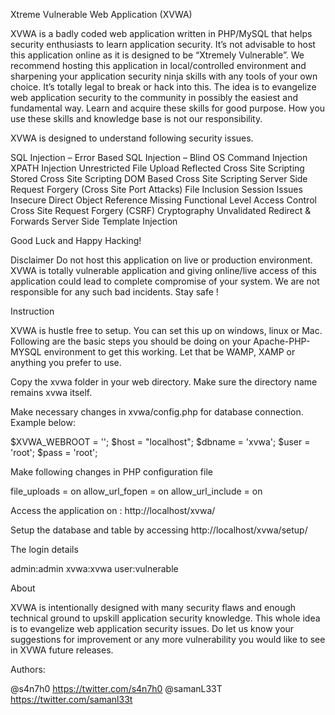 Xtreme Vulnerable Web Application (XVWA) 

XVWA is a badly coded web application written in PHP/MySQL that helps security enthusiasts to learn application security.  It’s not advisable to host this application online as it is designed to be “Xtremely Vulnerable”. We recommend hosting this application in local/controlled environment and sharpening your application security ninja skills with any tools of your own choice. It’s totally legal to break or hack into this. The idea is to evangelize web application security to the community in possibly the easiest and fundamental way. Learn and acquire these skills for good purpose. How you use these skills and knowledge base is not our responsibility. 

XVWA is designed to understand following security issues. 

SQL Injection – Error Based 
SQL Injection – Blind
OS Command Injection
XPATH Injection 
Unrestricted File Upload
Reflected Cross Site Scripting 
Stored Cross Site Scripting 
DOM Based Cross Site Scripting 
Server Side Request Forgery (Cross Site Port Attacks) 
File Inclusion 
Session Issues 
Insecure Direct Object Reference 
Missing Functional Level Access Control 
Cross Site Request Forgery (CSRF)
Cryptography 
Unvalidated Redirect & Forwards
Server Side Template Injection

Good Luck and Happy Hacking!

Disclaimer 
Do not host this application on live or production environment. XVWA is totally vulnerable application and giving online/live access of this application could lead to complete compromise of your system. We are not responsible for any such bad incidents. Stay safe ! 

Instruction 

XVWA is hustle free to setup. You can set this up on windows, linux or Mac. Following are the basic steps you should be doing on your Apache-PHP-MYSQL environment to get this working.  Let that be WAMP, XAMP or anything you prefer to use. 

Copy the xvwa folder in your web directory. Make sure the directory name remains xvwa itself. 

Make necessary changes in xvwa/config.php for database connection. Example below: 

$XVWA_WEBROOT = '';
$host = "localhost";
$dbname = 'xvwa';
$user = 'root';
$pass = 'root'; 

Make following changes in PHP configuration file

file_uploads = on 
allow_url_fopen = on
allow_url_include = on

Access the application on : http://localhost/xvwa/

Setup the database and table by accessing http://localhost/xvwa/setup/

The login details

admin:admin
xvwa:xvwa
user:vulnerable

About 

XVWA is intentionally designed with many security flaws and enough technical ground to upskill application security knowledge. This whole idea is to evangelize web application security issues. Do let us know your suggestions for improvement or any more vulnerability you would like to see in XVWA future releases. 

Authors:

@s4n7h0 https://twitter.com/s4n7h0 
@samanL33T https://twitter.com/samanl33t 
